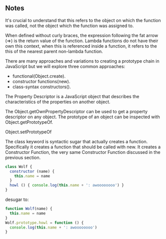 ## Notes


It's crucial to understand that this refers to the object on which the function was called, not the object which the function was assigned to.

When defined without curly braces, the expression following the fat arrow (=>) is the return value of the function. 
Lambda functions do not have their own this context, when this is referenced inside a function, it refers to the this of the nearest parent non-lambda function.

There are many approaches and variations to creating a prototype chain in JavaScript but we will explore three common approaches:

- functional(Object.create).
- constructor functions(new).
- class-syntax constructors(). 



The Property Descriptor is a JavaScript object that describes the characteristics of the properties on another object.

The Object.getOwnPropertyDescriptor can be used to get a property descriptor on any object.
The prototype of an object can be inspected with Object.getPrototypeOf.

Object.setPrototypeOf

The class keyword is syntactic sugar that actually creates a function. Specifically it creates a function that should be called with new. 
It creates a Constructor Function, the very same Constructor Function discussed in the previous section.


```javascript
class Wolf {
  constructor (name) {
    this.name = name
  }
  howl () { console.log(this.name + ': awoooooooo') }
}
```

desugar to:

```javascript
function Wolf(name) {
  this.name = name
}
Wolf.prototype.howl = function () {
  console.log(this.name + ': awoooooooo')
}
```


